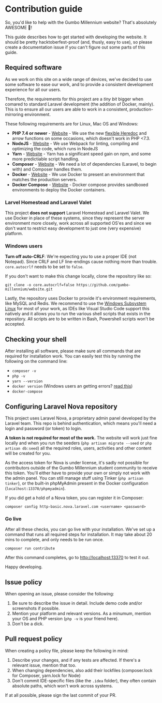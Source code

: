 # Contribution guide

So, you'd like to help with the Gumbo Millennium website? That's absolutely
AWESOME 🎉!

This guide describes how to get started with developing the website. It should
be pretty hacktoberfest-proof (and, thusly, easy to use), so please create a
documentation issue if you can't figure out some parts of this guide.

## Required software

As we work on this site on a wide range of devices, we've decided to use some
software to ease our work, and to provide a consistent development experience
for all our users.

Therefore, the requirements for this project are a _tiny bit_ bigger when
comared to standard Laravel development (the addition of Docker, mainly). This
is to ensure all our users are able to work in a consistent,
production-mirroring environment.

These following requirements are for Linux, Mac OS and Windows:


- **PHP 7.4 or newer** - [Website][site-php] - We use the new [flexible
  Heredoc][heredoc] and arrow functions on some occasions, which doesn't work in PHP <7.3.
- **NodeJS** - [Website][site-nodejs] - We use Webpack for linting, compiling
  and optimizing the code, which runs in NodeJS
- **Yarn** - [Website][site-yarn] - Yarn has a significant speed gain on npm,
  and some more predictiable script handling.
- **Composer** - [Website][site-composer] - We need a lot of dependencies
  (Laravel, to begin with) and Composer handles them.
- **Docker** - [Website][site-docker] - We use Docker to present an environment
  that matches the production servers.
- **Docker Compose** - [Website][site-docker-compose] - Docker compose provides
  sandboxed environments to deploy the Docker containers.

[site-php]: https://php.net/
[site-nodejs]: https://nodejs.org/
[site-yarn]: https://yarnpkg.org/
[site-composer]: https://getcomposer.org/
[site-docker]: https://www.docker.com/products/docker-desktop
[site-docker-compose]: https://docs.docker.com/compose/
[heredoc]: https://www.php.net/manual/en/migration73.incompatible.php#migration73.incompatible.core.heredoc-nowdoc

### Larvel Homestead and Laravel Valet

This project **does __not__ support** Laravel Homestead and Laravel Valet. We
use Docker in place of these systems, since they represent the server
environment more closely, work across all supported OS'es and since we don't
want to restrict easy development to just one (very expensive) platform.

### Windows users

**Turn off auto-CRLF**: We're expecting you to use a proper IDE (not Notepad).
Since CRLF and LF line-endings cause nothing more than trouble. `core.autocrlf`
needs to be set to `false`.

If you don't want to make this change locally, clone the repository like so:

```
git clone -o core.autocrlf=false https://github.com/gumbo-millennium/website.git
```

Lastly, the repository uses Docker to provide it's environment requirements,
like MySQL and Redis. We recommend to use the  [Windows Subsystem Linux][wsl]
for most of your work, as IDEs like Visual Studio Code support this natively
and it allows you to run the various shell scripts that exists in the
repository. All scripts are to be written in Bash, Powershell scripts won't be
accepted.

[wsl]: https://docs.microsoft.com/en-us/windows/wsl/install-win10

## Checking your shell

After installing all software, please make sure all commands that are required
for installation work. You can easily test this by running the following on the
command line:

- `composer -v`
- `php -v`
- `yarn --version`
- `docker version` (Windows users an getting errors? [read this][wsl-docker])
- `docker-compose`

<!--
ARCHIVED AT https://web.archive.org/web/20200423125549/https://medium.com/@callback.insanity/using-docker-with-windows-subsystem-for-linux-wsl-on-windows-10-d2deacad491f
-->
[wsl-docker]: https://medium.com/@callback.insanity/using-docker-with-windows-subsystem-for-linux-wsl-on-windows-10-d2deacad491f

## Configuring Laravel Nova repository

This project uses Laravel Nova, a proprietary admin panel developed by the
Laravel team. This repo is behind authentication, which means you'll need a
login and password (or token) to login.

**A token is not required for most of the work.** The website will work just
fine locally and when you run the seeders (`php artisan migrate --seed` or `php
artisan db:seed`) all the required roles, users, activities and other content
will be created for you.

As the access token for Nova is under license, it's sadly not possible for
contributors outside of the Gumbo Millennium student community to receive this
token. You'll either have to provide your own or simply not work with the admin
panel. You can still manage stuff using Tinker (`php artisan tinker`), or the
built-in phpMyAdmin present in the Docker configuration
(`localhost:13370/phpmyadmin`).

If you did get a hold of a Nova token, you can register it in Composer:

```
composer config http-basic.nova.laravel.com <username> <password>
```

### Go live

After all these checks, you can go live with your installation. We've set up a
command that runs all required steps for installation. It may take about 20
mins to complete, and only needs to be run once.

```
composer run contribute
```

After this command completes, go to <http://localhost:13370> to test it out.

Happy developing.

## Issue policy

When opening an issue, please consider the following:

1. Be sure to describe the issue in detail. Include demo code and/or
   screenshots if possible.
2. Mention your platform and relevant versions. As a minumum, mention your OS
   and PHP version (`php -v` is your friend here).
3. Don't be a dick.

## Pull request policy

When creating a policy file, please keep the following in mind:

1. Describe your changes, and if any tests are affected. If there's a relevant
   issue, mention that too.
2. When changing dependencies, also add their lockfiles (composer.lock for
   Composer, yarn.lock for Node)
3. Don't commit IDE-specific files (like the `.idea` folder), they often
   contain absolute paths, which won't work across systems.

If at all possible, please sign the last commit of your PR.
